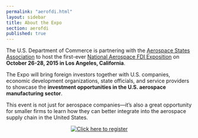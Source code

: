 ```yaml
---
permalink: "aerofdi.html"
layout: sidebar
title: About the Expo
section: aerofdi
published: true
---
```


The U.S. Department of Commerce is partnering with the [Aerospace States Association](http://aerostates.org/) to host the first-ever [National Aerospace FDI Exposition](http://aeroinvestmentexpo.com/) on **October 26-28, 2015 in Los Angeles, California**.

The Expo will bring foreign investors together with U.S. companies, economic development organizations, state officials, and service providers to showcase the **investment opportunities in the U.S. aerospace manufacturing sector**.

This event is not just for aerospace companies—it’s also a great opportunity for smaller firms to learn how they can better integrate into the aerospace supply chain in the United States.

<center><a href="https://www.regonline.com/Register/Checkin.aspx?EventID=1666610"><img src="{{ site.baseurl }}/images/Click_here_to_register.png" alt="Click here to register"></a></center><br/>

